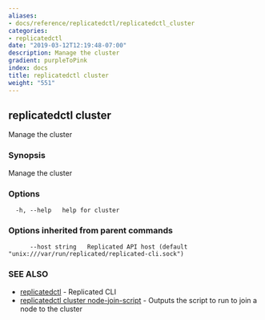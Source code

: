 ```yaml
---
aliases:
- docs/reference/replicatedctl/replicatedctl_cluster
categories:
- replicatedctl
date: "2019-03-12T12:19:48-07:00"
description: Manage the cluster
gradient: purpleToPink
index: docs
title: replicatedctl cluster
weight: "551"
---
```


## replicatedctl cluster

Manage the cluster

### Synopsis

Manage the cluster

### Options

```
  -h, --help   help for cluster
```

### Options inherited from parent commands

```
      --host string   Replicated API host (default "unix:///var/run/replicated/replicated-cli.sock")
```

### SEE ALSO

* [replicatedctl](/api/replicatedctl/)	 - Replicated CLI
* [replicatedctl cluster node-join-script](/api/replicatedctl/replicatedctl_cluster_node-join-script/)	 - Outputs the script to run to join a node to the cluster


